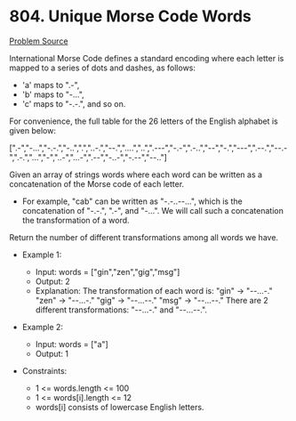 # 804. Unique Morse Code Words

[Problem Source](https://leetcode.com/problems/unique-morse-code-words/description/)

International Morse Code defines a standard encoding where each letter is mapped to a series of dots and dashes, as follows:

- 'a' maps to ".-",
- 'b' maps to "-...",
- 'c' maps to "-.-.", and so on.

For convenience, the full table for the 26 letters of the English alphabet is given below:

[".-","-...","-.-.","-..",".","..-.","--.","....","..",".---","-.-",".-..","--","-.","---",".--.","--.-",".-.","...","-","..-","...-",".--","-..-","-.--","--.."]

Given an array of strings words where each word can be written as a concatenation of the Morse code of each letter.

- For example, "cab" can be written as "-.-..--...", which is the concatenation of "-.-.", ".-", and "-...". We will call such a concatenation the transformation of a word.

Return the number of different transformations among all words we have.

* Example 1:

    - Input: words = ["gin","zen","gig","msg"]
    - Output: 2
    - Explanation: The transformation of each word is:
        "gin" -> "--...-."
        "zen" -> "--...-."
        "gig" -> "--...--."
        "msg" -> "--...--."
        There are 2 different transformations: "--...-." and "--...--.".

* Example 2:

    - Input: words = ["a"]
    - Output: 1

* Constraints:

    - 1 <= words.length <= 100
    - 1 <= words[i].length <= 12
    - words[i] consists of lowercase English letters.